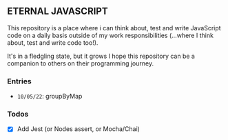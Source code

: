 ## ETERNAL JAVASCRIPT

This repository is a place where i can think about, test and write JavaScript code on a daily basis outside of my work responsibilities 
(...where I think about, test and write code too!). 

It's in a fledgling state, but it grows I hope this repository can be a companion to others on their programming journey.

### Entries

* `10/05/22`: groupByMap

### Todos

- [x] Add Jest (or Nodes assert, or Mocha/Chai)
